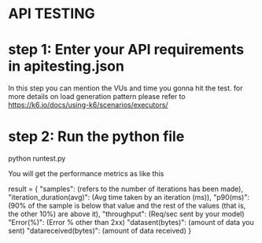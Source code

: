 # API TESTING

# step 1: Enter your API requirements in apitesting.json
  In this step you can mention the VUs and  time you gonna hit the test. for more details on load generation pattern please refer to https://k6.io/docs/using-k6/scenarios/executors/
# step 2: Run the python file

  python runtest.py
  
You will get the performance metrics as like this 

result = {
                "samples": (refers to the number of iterations has been made),
                "iteration_duration(avg)": (Avg time taken by an iteration (ms)),
                "p90(ms)": (90% of the sample is below that value and the rest of the values (that is, the other 10%) are above it),
                "throughput": (Req/sec sent by your model) 
                "Error(%)": (Error % other than 2xx)
                "datasent(bytes)": (amount of data you sent)
                "datareceived(bytes)": (amount of data received)
            }
